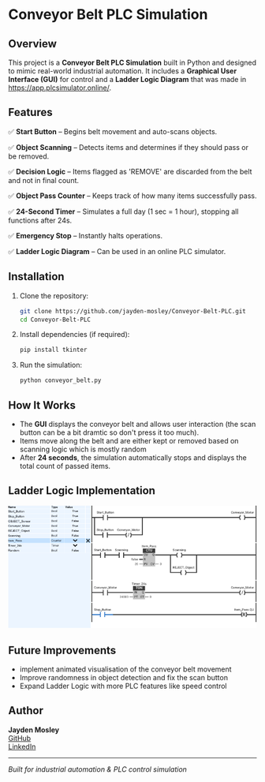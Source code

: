 # Conveyor Belt PLC Simulation

## Overview
This project is a **Conveyor Belt PLC Simulation** built in Python and designed to mimic real-world industrial automation. It includes a **Graphical User Interface (GUI)** for control and a **Ladder Logic Diagram** that was made in https://app.plcsimulator.online/.

## Features
✅ **Start Button** – Begins belt movement and auto-scans objects.

✅ **Object Scanning** – Detects items and determines if they should pass or be removed. 

✅ **Decision Logic** – Items flagged as 'REMOVE' are discarded from the belt and not in final count. 

✅ **Object Pass Counter** – Keeps track of how many items successfully pass.  

✅ **24-Second Timer** – Simulates a full day (1 sec = 1 hour), stopping all functions after 24s.  

✅ **Emergency Stop** – Instantly halts operations.  

✅ **Ladder Logic Diagram** – Can be used in an online PLC simulator.  

## Installation
1. Clone the repository:
   ```bash
   git clone https://github.com/jayden-mosley/Conveyor-Belt-PLC.git
   cd Conveyor-Belt-PLC
   ```
2. Install dependencies (if required):
   ```bash
   pip install tkinter
   ```
3. Run the simulation:
   ```bash
   python conveyor_belt.py
   ```

## How It Works
- The **GUI** displays the conveyor belt and allows user interaction (the scan button can be a bit dramtic so don't press it too much).  
- Items move along the belt and are either kept or removed based on scanning logic which is mostly random  
- After **24 seconds**, the simulation automatically stops and displays the total count of passed items.  

## Ladder Logic Implementation
![Conveyor-Belt-PLC-Simulator](PLC_Simulator.png)

## Future Improvements
- implement animated visualisation of the conveyor belt movement  
- Improve randomness in object detection and fix the scan button 
- Expand Ladder Logic with more PLC features like speed control

## Author
**Jayden Mosley**  
[GitHub](https://github.com/jayden-mosley)  
[LinkedIn](https://linkedin.com/in/jayden-mosley)  

---
*Built for industrial automation & PLC control simulation*
